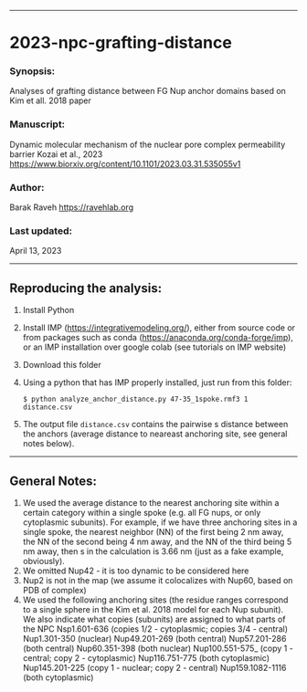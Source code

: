 ----------------------------
# 2023-npc-grafting-distance

### Synopsis: 
Analyses of grafting distance between FG Nup anchor domains based on Kim et all. 2018 paper 

### Manuscript:
Dynamic molecular mechanism of the nuclear pore complex permeability barrier
Kozai et al., 2023 https://www.biorxiv.org/content/10.1101/2023.03.31.535055v1

### Author: 
Barak Raveh https://ravehlab.org

### Last updated: 
April 13, 2023

----------------------------
Reproducing the analysis:
-------------------------

1. Install Python
2. Install IMP (https://integrativemodeling.org/), either from source code or from packages such as conda (https://anaconda.org/conda-forge/imp), or an IMP installation over google colab (see tutorials on IMP website)
3. Download this folder
4. Using a python that has IMP properly installed, just run from this folder:

      ```$ python analyze_anchor_distance.py 47-35_1spoke.rmf3 1 distance.csv```
5. The output file ```distance.csv``` contains the pairwise s distance between the anchors (average distance to neareast anchoring site, see general notes below).

--------------
General Notes:
--------------

1. We used the average distance to the nearest anchoring site within a certain category within a single spoke (e.g. all FG nups, or only cytoplasmic subunits). For example, if we have three anchoring sites in a single spoke, the nearest neighbor (NN) of the first being 2 nm away, the NN of the second being 4 nm away, and the NN of the third being 5 nm away, then s in the calculation is 3.66 nm (just as a fake example, obviously).
2. We omitted Nup42 - it is too dynamic to be considered here
3. Nup2 is not in the map (we assume it colocalizes with Nup60, based on PDB of complex)
4. We used the following anchoring sites (the residue ranges correspond to a single sphere in the Kim et al. 2018 model for each Nup subunit). We also indicate what copies (subunits) are assigned to what parts of the NPC
Nsp1.601-636 (copies 1/2 - cytoplasmic; copies 3/4 - central)
Nup1.301-350 (nuclear)
Nup49.201-269 (both central)
Nup57.201-286 (both central)
Nup60.351-398 (both nuclear)
Nup100.551-575_ (copy 1 - central; copy 2 - cytoplasmic)
Nup116.751-775 (both cytoplasmic)
Nup145.201-225 (copy 1 - nuclear; copy 2 - central)
Nup159.1082-1116 (both cytoplasmic)
